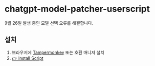 # chatgpt-model-patcher-userscript
9월 26일 발생 중인 모델 선택 오류를 해결합니다.

## 설치

1. 브라우저에 [Tampermonkey](https://www.tampermonkey.net/) 또는 호환 매니저 설치
2. [👉 Install Script](https://raw.githubusercontent.com/gurumnyang/chatgpt-model-patcher-userscript/main/model-patcher.user.js)
